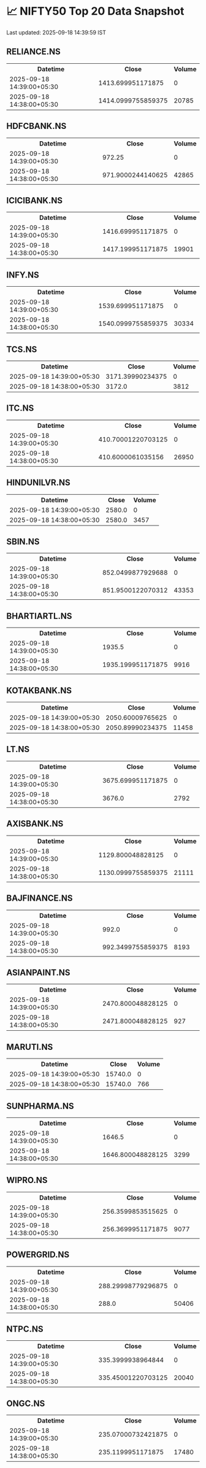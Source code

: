 # 📈 NIFTY50 Top 20 Data Snapshot

Last updated: 2025-09-18 14:39:59 IST

## RELIANCE.NS

<table>
  <tr><th>Datetime</th><th>Close</th><th>Volume</th></tr>
  <tr><td>2025-09-18 14:39:00+05:30</td><td>1413.699951171875</td><td>0</td></tr>
  <tr><td>2025-09-18 14:38:00+05:30</td><td>1414.0999755859375</td><td>20785</td></tr>
</table>

## HDFCBANK.NS

<table>
  <tr><th>Datetime</th><th>Close</th><th>Volume</th></tr>
  <tr><td>2025-09-18 14:39:00+05:30</td><td>972.25</td><td>0</td></tr>
  <tr><td>2025-09-18 14:38:00+05:30</td><td>971.9000244140625</td><td>42865</td></tr>
</table>

## ICICIBANK.NS

<table>
  <tr><th>Datetime</th><th>Close</th><th>Volume</th></tr>
  <tr><td>2025-09-18 14:39:00+05:30</td><td>1416.699951171875</td><td>0</td></tr>
  <tr><td>2025-09-18 14:38:00+05:30</td><td>1417.199951171875</td><td>19901</td></tr>
</table>

## INFY.NS

<table>
  <tr><th>Datetime</th><th>Close</th><th>Volume</th></tr>
  <tr><td>2025-09-18 14:39:00+05:30</td><td>1539.699951171875</td><td>0</td></tr>
  <tr><td>2025-09-18 14:38:00+05:30</td><td>1540.0999755859375</td><td>30334</td></tr>
</table>

## TCS.NS

<table>
  <tr><th>Datetime</th><th>Close</th><th>Volume</th></tr>
  <tr><td>2025-09-18 14:39:00+05:30</td><td>3171.39990234375</td><td>0</td></tr>
  <tr><td>2025-09-18 14:38:00+05:30</td><td>3172.0</td><td>3812</td></tr>
</table>

## ITC.NS

<table>
  <tr><th>Datetime</th><th>Close</th><th>Volume</th></tr>
  <tr><td>2025-09-18 14:39:00+05:30</td><td>410.70001220703125</td><td>0</td></tr>
  <tr><td>2025-09-18 14:38:00+05:30</td><td>410.6000061035156</td><td>26950</td></tr>
</table>

## HINDUNILVR.NS

<table>
  <tr><th>Datetime</th><th>Close</th><th>Volume</th></tr>
  <tr><td>2025-09-18 14:39:00+05:30</td><td>2580.0</td><td>0</td></tr>
  <tr><td>2025-09-18 14:38:00+05:30</td><td>2580.0</td><td>3457</td></tr>
</table>

## SBIN.NS

<table>
  <tr><th>Datetime</th><th>Close</th><th>Volume</th></tr>
  <tr><td>2025-09-18 14:39:00+05:30</td><td>852.0499877929688</td><td>0</td></tr>
  <tr><td>2025-09-18 14:38:00+05:30</td><td>851.9500122070312</td><td>43353</td></tr>
</table>

## BHARTIARTL.NS

<table>
  <tr><th>Datetime</th><th>Close</th><th>Volume</th></tr>
  <tr><td>2025-09-18 14:39:00+05:30</td><td>1935.5</td><td>0</td></tr>
  <tr><td>2025-09-18 14:38:00+05:30</td><td>1935.199951171875</td><td>9916</td></tr>
</table>

## KOTAKBANK.NS

<table>
  <tr><th>Datetime</th><th>Close</th><th>Volume</th></tr>
  <tr><td>2025-09-18 14:39:00+05:30</td><td>2050.60009765625</td><td>0</td></tr>
  <tr><td>2025-09-18 14:38:00+05:30</td><td>2050.89990234375</td><td>11458</td></tr>
</table>

## LT.NS

<table>
  <tr><th>Datetime</th><th>Close</th><th>Volume</th></tr>
  <tr><td>2025-09-18 14:39:00+05:30</td><td>3675.699951171875</td><td>0</td></tr>
  <tr><td>2025-09-18 14:38:00+05:30</td><td>3676.0</td><td>2792</td></tr>
</table>

## AXISBANK.NS

<table>
  <tr><th>Datetime</th><th>Close</th><th>Volume</th></tr>
  <tr><td>2025-09-18 14:39:00+05:30</td><td>1129.800048828125</td><td>0</td></tr>
  <tr><td>2025-09-18 14:38:00+05:30</td><td>1130.0999755859375</td><td>21111</td></tr>
</table>

## BAJFINANCE.NS

<table>
  <tr><th>Datetime</th><th>Close</th><th>Volume</th></tr>
  <tr><td>2025-09-18 14:39:00+05:30</td><td>992.0</td><td>0</td></tr>
  <tr><td>2025-09-18 14:38:00+05:30</td><td>992.3499755859375</td><td>8193</td></tr>
</table>

## ASIANPAINT.NS

<table>
  <tr><th>Datetime</th><th>Close</th><th>Volume</th></tr>
  <tr><td>2025-09-18 14:39:00+05:30</td><td>2470.800048828125</td><td>0</td></tr>
  <tr><td>2025-09-18 14:38:00+05:30</td><td>2471.800048828125</td><td>927</td></tr>
</table>

## MARUTI.NS

<table>
  <tr><th>Datetime</th><th>Close</th><th>Volume</th></tr>
  <tr><td>2025-09-18 14:39:00+05:30</td><td>15740.0</td><td>0</td></tr>
  <tr><td>2025-09-18 14:38:00+05:30</td><td>15740.0</td><td>766</td></tr>
</table>

## SUNPHARMA.NS

<table>
  <tr><th>Datetime</th><th>Close</th><th>Volume</th></tr>
  <tr><td>2025-09-18 14:39:00+05:30</td><td>1646.5</td><td>0</td></tr>
  <tr><td>2025-09-18 14:38:00+05:30</td><td>1646.800048828125</td><td>3299</td></tr>
</table>

## WIPRO.NS

<table>
  <tr><th>Datetime</th><th>Close</th><th>Volume</th></tr>
  <tr><td>2025-09-18 14:39:00+05:30</td><td>256.3599853515625</td><td>0</td></tr>
  <tr><td>2025-09-18 14:38:00+05:30</td><td>256.3699951171875</td><td>9077</td></tr>
</table>

## POWERGRID.NS

<table>
  <tr><th>Datetime</th><th>Close</th><th>Volume</th></tr>
  <tr><td>2025-09-18 14:39:00+05:30</td><td>288.29998779296875</td><td>0</td></tr>
  <tr><td>2025-09-18 14:38:00+05:30</td><td>288.0</td><td>50406</td></tr>
</table>

## NTPC.NS

<table>
  <tr><th>Datetime</th><th>Close</th><th>Volume</th></tr>
  <tr><td>2025-09-18 14:39:00+05:30</td><td>335.3999938964844</td><td>0</td></tr>
  <tr><td>2025-09-18 14:38:00+05:30</td><td>335.45001220703125</td><td>20040</td></tr>
</table>

## ONGC.NS

<table>
  <tr><th>Datetime</th><th>Close</th><th>Volume</th></tr>
  <tr><td>2025-09-18 14:39:00+05:30</td><td>235.07000732421875</td><td>0</td></tr>
  <tr><td>2025-09-18 14:38:00+05:30</td><td>235.1199951171875</td><td>17480</td></tr>
</table>

